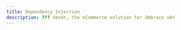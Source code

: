 ```yaml
---
title: Dependency Injection
description: ??? Vendr, the eCommerce solution for Umbraco v8+
---
```


